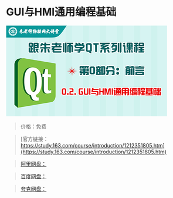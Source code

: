 # GUI与HMI通用编程基础

![img](../../../assets/study163/free/982ff2b76a2548d9baf654fdf0c5ead3.jpg)

> 价格：免费

> [官方链接：https://study.163.com/course/introduction/1212351805.htm](https://study.163.com/course/introduction/1212351805.htm)

> [阿里网盘：]()

> [百度网盘：]()

> [夸克网盘：]()
